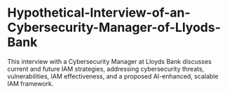 # Hypothetical-Interview-of-an-Cybersecurity-Manager-of-Llyods-Bank
 This interview with a Cybersecurity Manager at Lloyds Bank discusses current and future IAM strategies, addressing cybersecurity threats, vulnerabilities, IAM effectiveness, and a proposed AI-enhanced, scalable IAM framework.
